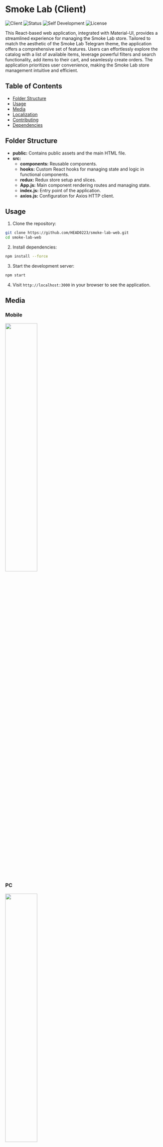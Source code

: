 # Smoke Lab (**Client**)

![Client](https://img.shields.io/badge/Client-Smoke_Lab-brightgreen)
![Status](https://img.shields.io/badge/Status-Complete-yellow)
![Self Development](https://img.shields.io/badge/Project-Self_Development-red)
![License](https://img.shields.io/badge/License-MIT-yellow)

This React-based web application, integrated with Material-UI, provides a streamlined experience for managing the Smoke Lab store. Tailored to match the aesthetic of the Smoke Lab Telegram theme, the application offers a comprehensive set of features. Users can effortlessly explore the catalog with a list of available items, leverage powerful filters and search functionality, add items to their cart, and seamlessly create orders. The application prioritizes user convenience, making the Smoke Lab store management intuitive and efficient.

## Table of Contents

-  [Folder Structure](#folder-structure)
-  [Usage](#usage)
-  [Media](#media)
-  [Localization](#localization)
-  [Contributing](#contributing)
-  [Dependencies](#dependencies)

## Folder Structure

-  **public:** Contains public assets and the main HTML file.
-  **src:**
   -  **components:** Reusable components.
   -  **hooks:** Custom React hooks for managing state and logic in functional components.
   -  **redux:** Redux store setup and slices.
   -  **App.js:** Main component rendering routes and managing state.
   -  **index.js:** Entry point of the application.
   -  **axios.js:** Configuration for Axios HTTP client.

## Usage

1. Clone the repository:

```bash
git clone https://github.com/HEAD0223/smoke-lab-web.git
cd smoke-lab-web
```

2. Install dependencies:

```bash
npm install --force
```

3. Start the development server:

```bash
npm start
```

4. Visit `http://localhost:3000` in your browser to see the application.

## Media

### Mobile

<img src="./public/preview/mobile_smoke-lab-web_store.jpg" style="width:45%">

### PC

<img src="./public/preview/pc_smoke-lab-web_store.png" style="width:45%">

**List with items:**
![pc_Smoke-Lab_store-list](./public/preview/pc_Smoke-Lab_store-list.gif)
<img src="./public/preview/pc_smoke-lab-web_store_1.png" style="width:45%">
<img src="./public/preview/pc_smoke-lab-web_store_2.png" style="width:45%">
<img src="./public/preview/pc_smoke-lab-web_store_3.png" style="width:45%">

**Item with flavor selection, and quantity:**
![pc_Smoke-Lab_store-item](./public/preview/pc_Smoke-Lab_store-item.gif)
<img src="./public/preview/pc_smoke-lab-web_store_4.png" style="width:45%">
<img src="./public/preview/pc_smoke-lab-web_store_5.png" style="width:45%">
<img src="./public/preview/pc_smoke-lab-web_store_6.png" style="width:45%">
<img src="./public/preview/pc_smoke-lab-web_store_7.png" style="width:45%">

**Cart with user purchase and form for contact:**
![pc_Smoke-Lab_store-cart](./public/preview/pc_Smoke-Lab_store-cart.gif)
<img src="./public/preview/pc_smoke-lab-web_store_8.png" style="width:45%">
<img src="./public/preview/pc_smoke-lab-web_store_9.png" style="width:45%">
<img src="./public/preview/pc_smoke-lab-web_store_10.png" style="width:45%">

**Order in user profile in Telegram bot and email for admins with user purchase and credentials:**
![pc_Smoke-Lab_user-order](./public/preview/pc_Smoke-Lab_user-order.gif)
<img src="./public/preview/pc_smoke-lab-web_store_11.png" style="width:45%">
![pc_smoke-lab-web_store_12](./public/preview/pc_smoke-lab-web_store_12.png)

## Localization

The application supports localization using i18n. Translation files are located in the `public/assets/locales` directory. Add new translations as needed.

## Contributing

If you would like to contribute to this project, please follow these steps:

1. Fork the repository.
2. Create a new branch for your feature: `git checkout -b feature-name`
3. Commit your changes: `git commit -m 'Add some feature'`
4. Push to the branch: `git push origin feature-name`
5. Submit a pull request.

## Dependencies

-  **React:** JavaScript library for building user interfaces.
-  **Material-UI:** React UI framework for building responsive and accessible web applications.
-  **Redux Toolkit:** State management library for React applications.
-  **React Router:** Declarative routing for React.js.
-  **i18next:** Internationalization library for handling translations.
-  **axios:** Promise-based HTTP client for the browser and Node.js.
-  **js-cookie:** A simple, lightweight JavaScript API for handling cookies.

Make sure to include these dependencies in your project.
